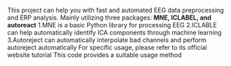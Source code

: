 This project can help you with fast and automated EEG data preprocessing and ERP analysis.
Mainly utilizing three packages: **MNE, ICLABEL, and autoreact**
1.MNE is a basic Python library for processing EEG
2.ICLABLE can help automatically identify ICA components through machine learning
3.Autoreject can automatically interpolate bad channels and perform autoreject automatically
For specific usage, please refer to its official website tutorial
This code provides a suitable usage method
